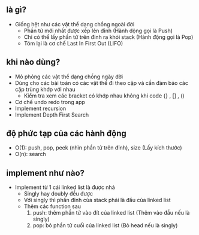 ## là gì?
- Giống hệt như các vật thể dạng chồng ngoài đời
	- Phần tử mới nhất được xếp lên đỉnh (Hành động gọi là Push)
	- Chỉ có thể lấy phần tử trên đỉnh ra khỏi stack (Hành động gọi là Pop)
	- Tóm lại là cơ chế Last In First Out (LIFO)

## khi nào dùng?
- Mô phỏng các vật thể dạng chồng ngày đời
- Dùng cho các bài toán có các vật thể đi theo cặp và cần đảm bảo các cặp trùng khớp với nhau
	- Kiểm tra xem các bracket có khớp nhau không khi code {} , [] , ()
- Cơ chế undo redo trong app
- Implement recursion
- Implement Depth First Search

## độ phức tạp của các hành động
- O(1): push, pop, peek (nhìn phần tử trên đỉnh), size (Lấy kích thước)
- O(n): search

## implement như nào?
- Implement từ 1 cái linked list là được nhá
	- Singly hay doubly đều được
	- Với singly thì phần đỉnh của stack phải là đầu của linked list
	- Thêm các function sau
		1. push: thêm phần tử vào đít của linked list (Thêm vào đầu nếu là singly)
		2. pop: bỏ phần tử cuối của linked list (Bỏ head nếu là singly)